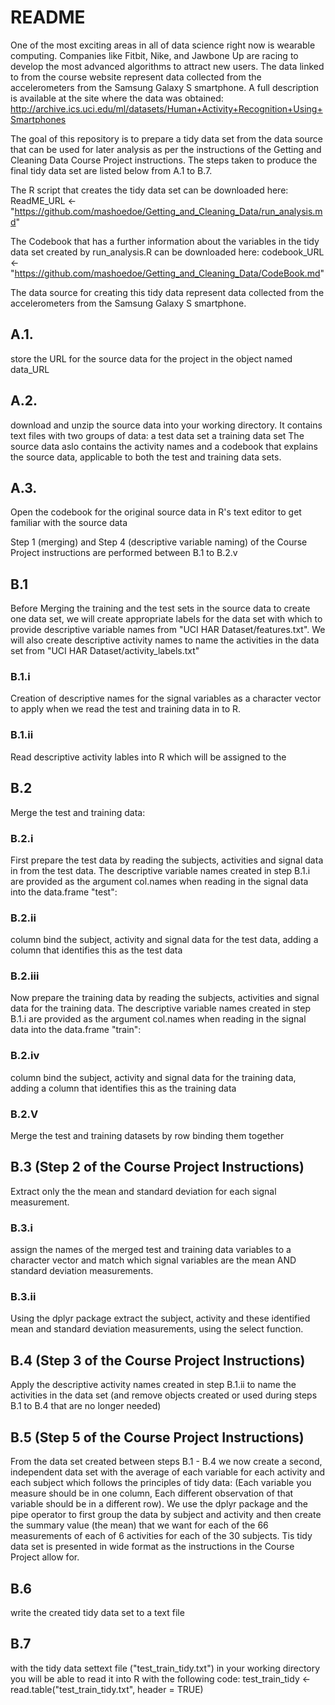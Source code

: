 # README

One of the most exciting areas in all of data science right now is wearable computing. Companies like Fitbit, Nike, and Jawbone Up are racing to develop the most advanced algorithms to attract new users. The data linked to from the course website represent data collected from the accelerometers from the Samsung Galaxy S smartphone. A full description is available at the site where the data was obtained: 
http://archive.ics.uci.edu/ml/datasets/Human+Activity+Recognition+Using+Smartphones   

The goal of this repository is to prepare a tidy data set from the data source that can be used for later analysis as per the instructions of the Getting and Cleaning Data Course Project instructions. The steps taken to produce the final tidy data set are listed below from A.1 to B.7.

The R script that creates the tidy data set can be downloaded here:
ReadME_URL <- "https://github.com/mashoedoe/Getting_and_Cleaning_Data/run_analysis.md"

The Codebook that has a further information about the variables in the tidy data set created by run_analysis.R can be downloaded here:
codebook_URL <- "https://github.com/mashoedoe/Getting_and_Cleaning_Data/CodeBook.md"

The data source for creating this tidy data represent data collected from the accelerometers from the Samsung Galaxy S smartphone. 

## A.1.
store the URL for the source data for the project in the object named data_URL

## A.2.
download and unzip the source data into your working directory. It contains text files with two groups of data: 
a test data set
a training data set
The source data aslo contains the activity names and a codebook that explains the source data, applicable to both the test and training data sets.

## A.3.
Open the codebook for the original source data in R's text editor 
to get familiar with the source data 

Step 1 (merging) and Step 4 (descriptive variable naming) of the Course 
Project instructions are performed between B.1 to B.2.v

## B.1
Before Merging the training and the test sets in the source data to create one data set, we will create appropriate labels for the data set with which to provide descriptive variable names from "UCI HAR Dataset/features.txt". We will also create descriptive activity names to name the activities in the data set from "UCI HAR Dataset/activity_labels.txt"
### B.1.i
Creation of descriptive names for the signal variables as a character vector to apply when we read the test and training data in to R.
### B.1.ii
Read descriptive activity lables into R which will be assigned to the 

## B.2
Merge the test and training data:
### B.2.i
First prepare the test data by reading the subjects, activities and signal data in from the test data. The descriptive variable names created in step B.1.i are provided as the argument col.names when reading in the signal data 
into the data.frame "test":
### B.2.ii
column bind the subject, activity and signal data for the test data, adding a column that identifies this as the test data
### B.2.iii
Now prepare the training data by reading the subjects, activities and signal data for the training data. The descriptive variable names created in step B.1.i are provided as the argument col.names when reading in the signal data into the data.frame "train":
### B.2.iv
column bind the subject, activity and signal data for the training data, adding a column that identifies this as the training data
### B.2.V
Merge the test and training datasets by row binding them together

## B.3 (Step 2 of the Course Project Instructions)
Extract only the the mean and standard deviation for each signal measurement.
### B.3.i
assign the names of the merged test and training data variables to a character vector and match which signal variables are the mean AND standard deviation measurements.
### B.3.ii
Using the dplyr package extract the subject, activity and these identified mean and standard deviation measurements, using the select function. 

## B.4 (Step 3 of the Course Project Instructions)
Apply the descriptive activity names created in step B.1.ii to name the activities in the data set (and remove objects created or used during steps B.1 to B.4 that are no longer needed)

## B.5 (Step 5 of the Course Project Instructions)
From the data set created between steps B.1 - B.4 we now create a second, independent data set with the average of each variable for each activity and each subject which follows the principles of tidy data: (Each variable you measure should be in one column, Each different observation of that 
variable should be in a different row).
We use the dplyr package and the pipe operator to first group the data by subject and activity and then create the summary value (the mean) that we want for each of the 66 measurements of each of 6 activities for each of the 30 subjects. Tis tidy data set is presented in wide format as the instructions in the Course Project allow for.

## B.6
write the created tidy data set to a text file

## B.7
with the tidy data settext file ("test_train_tidy.txt") in your working directory you will be able to read it into R with the following code:
test_train_tidy <- read.table("test_train_tidy.txt", header = TRUE)

